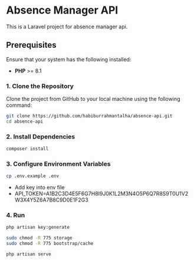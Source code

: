 # Absence Manager API

This is a Laravel project for absence manager api.

## Prerequisites

Ensure that your system has the following installed:
- **PHP** >= 8.1

### 1. Clone the Repository

Clone the project from GitHub to your local machine using the following command:

```bash
git clone https://github.com/habiburrahmantalha/absence-api.git
cd absence-api
```

### 2. Install Dependencies

```bash
composer install
```

### 3. Configure Environment Variables

```bash
cp .env.example .env
```

- Add key into env file
- API_TOKEN=A1B2C3D4E5F6G7H8I9J0K1L2M3N4O5P6Q7R8S9T0U1V2W3X4Y5Z6A7B8C9D0E1F2G3

### 4. Run 

```bash
php artisan key:generate

sudo chmod -R 775 storage
sudo chmod -R 775 bootstrap/cache

php artisan serve
```
